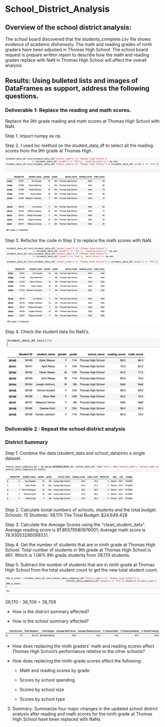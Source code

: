 # School_District_Analysis
## Overview of the school district analysis: 
The school board discovered that the students_complete.csv file shows evidence of academic dishonesty. The math and reading grades of ninth graders have been adjusted in Thomas High School. The school board request is prepare written report to describe how the math and reading grades replace with NaN in Thomas High School will affect the overall analysis.

## Results: Using bulleted lists and images of DataFrames as support, address the following questions.
### Deliverable 1: Replace the reading and math scores.
Replace the 9th grade reading and math scores at Thomas High School with NaN.

Step 1. Import numpy as np.

Step 2. I used loc method on the student_data_df to select all the reading scores from the 9th grade at Thomas High.

![Loc_method](Loc_method.png)

Step 3. Refactor the code in Step 2 to replace the math scores with NaN.

![Refactor_the_code](Refactor_the_code.png)

Step 4. Check the student data for NaN's. 

![Student_data_for_NaN](Student_data_for_NaN.png)

### Deliverable 2 : Repeat the school district analysis
### District Summary
Step 1. Combine the data (student_data and school_data)into a single dataset.

![Combine_the_data](Combine_the_data.png)

Step 2. Calculate tootal numbers of schools, students and the total budget.
Schools: 15
Students: 39,170
The Total Budget: $24,649.428

Step 3. Calculate the Average Scores using the "clean_student_data".
Average reading score is 81.85579580976001;
Average math score is 78.93053295099331.

Step 4. Get the number of students that are in ninth grade at Thomas High School.
Total number of students in 9th grade at Thomas High School is 461. Which is 1.06% 9th grade students from 39,170 students.

Step 5. Subtract the number of students that are in ninth grade at Thomas High School from the total student count to get the new total student count.

![THS_9_count](THS_9_count.png)

39,170 - 38,709 = 38,709

- How is the district summary affected?



- How is the school summary affected?

![the_school_summary](the_school_summary.png)

- How does replacing the ninth graders’ math and reading scores affect Thomas High School’s performance relative to the other schools?


- How does replacing the ninth-grade scores affect the following:

    - Math and reading scores by grade


    - Scores by school spending


    - Scores by school size


    - Scores by school type





3. Summary: Summarize four major changes in the updated school district analysis after reading and math scores for the ninth grade at Thomas High School have been replaced with NaNs.